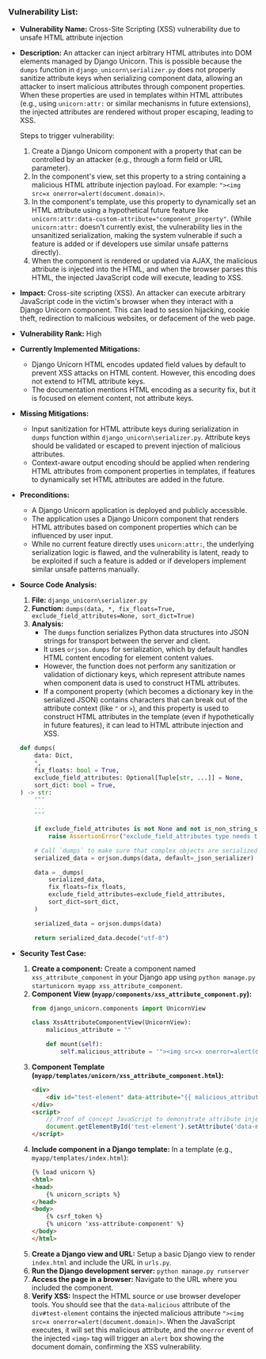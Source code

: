 ### Vulnerability List:

- **Vulnerability Name:** Cross-Site Scripting (XSS) vulnerability due to unsafe HTML attribute injection

- **Description:**
    An attacker can inject arbitrary HTML attributes into DOM elements managed by Django Unicorn. This is possible because the `dumps` function in `django_unicorn\serializer.py` does not properly sanitize attribute keys when serializing component data, allowing an attacker to insert malicious attributes through component properties. When these properties are used in templates within HTML attributes (e.g., using `unicorn:attr:` or similar mechanisms in future extensions), the injected attributes are rendered without proper escaping, leading to XSS.

    Steps to trigger vulnerability:
    1. Create a Django Unicorn component with a property that can be controlled by an attacker (e.g., through a form field or URL parameter).
    2. In the component's view, set this property to a string containing a malicious HTML attribute injection payload. For example: `"><img src=x onerror=alert(document.domain)>`.
    3. In the component's template, use this property to dynamically set an HTML attribute using a hypothetical future feature like `unicorn:attr:data-custom-attribute="component_property"`. (While `unicorn:attr:` doesn't currently exist, the vulnerability lies in the unsanitized serialization, making the system vulnerable if such a feature is added or if developers use similar unsafe patterns directly).
    4. When the component is rendered or updated via AJAX, the malicious attribute is injected into the HTML, and when the browser parses this HTML, the injected JavaScript code will execute, leading to XSS.

- **Impact:**
    Cross-site scripting (XSS). An attacker can execute arbitrary JavaScript code in the victim's browser when they interact with a Django Unicorn component. This can lead to session hijacking, cookie theft, redirection to malicious websites, or defacement of the web page.

- **Vulnerability Rank:** High

- **Currently Implemented Mitigations:**
    - Django Unicorn HTML encodes updated field values by default to prevent XSS attacks on HTML content. However, this encoding does not extend to HTML attribute keys.
    - The documentation mentions HTML encoding as a security fix, but it is focused on element content, not attribute keys.

- **Missing Mitigations:**
    - Input sanitization for HTML attribute keys during serialization in `dumps` function within `django_unicorn\serializer.py`. Attribute keys should be validated or escaped to prevent injection of malicious attributes.
    - Context-aware output encoding should be applied when rendering HTML attributes from component properties in templates, if features to dynamically set HTML attributes are added in the future.

- **Preconditions:**
    - A Django Unicorn application is deployed and publicly accessible.
    - The application uses a Django Unicorn component that renders HTML attributes based on component properties which can be influenced by user input.
    - While no current feature directly uses `unicorn:attr:`, the underlying serialization logic is flawed, and the vulnerability is latent, ready to be exploited if such a feature is added or if developers implement similar unsafe patterns manually.

- **Source Code Analysis:**
    1. **File:** `django_unicorn\serializer.py`
    2. **Function:** `dumps(data, *, fix_floats=True, exclude_field_attributes=None, sort_dict=True)`
    3. **Analysis:**
        - The `dumps` function serializes Python data structures into JSON strings for transport between the server and client.
        - It uses `orjson.dumps` for serialization, which by default handles HTML content encoding for element content values.
        - However, the function does not perform any sanitization or validation of dictionary keys, which represent attribute names when component data is used to construct HTML attributes.
        - If a component property (which becomes a dictionary key in the serialized JSON) contains characters that can break out of the attribute context (like `"` or `>`), and this property is used to construct HTML attributes in the template (even if hypothetically in future features), it can lead to HTML attribute injection and XSS.

    ```python
    def dumps(
        data: Dict,
        *,
        fix_floats: bool = True,
        exclude_field_attributes: Optional[Tuple[str, ...]] = None,
        sort_dict: bool = True,
    ) -> str:
        """
        ...
        """

        if exclude_field_attributes is not None and not is_non_string_sequence(exclude_field_attributes):
            raise AssertionError("exclude_field_attributes type needs to be a sequence")

        # Call `dumps` to make sure that complex objects are serialized correctly
        serialized_data = orjson.dumps(data, default=_json_serializer) # <--- Serialization happens here, no attribute key sanitization

        data = _dumps(
            serialized_data,
            fix_floats=fix_floats,
            exclude_field_attributes=exclude_field_attributes,
            sort_dict=sort_dict,
        )

        serialized_data = orjson.dumps(data)

        return serialized_data.decode("utf-8")
    ```

- **Security Test Case:**
    1. **Create a component:**
        Create a component named `xss_attribute_component` in your Django app using `python manage.py startunicorn myapp xss_attribute_component`.
    2. **Component View (`myapp/components/xss_attribute_component.py`):**
        ```python
        from django_unicorn.components import UnicornView

        class XssAttributeComponentView(UnicornView):
            malicious_attribute = ""

            def mount(self):
                self.malicious_attribute = '"><img src=x onerror=alert(document.domain)>' # Malicious payload
        ```
    3. **Component Template (`myapp/templates/unicorn/xss_attribute_component.html`):**
        ```html
        <div>
            <div id="test-element" data-attribute="{{ malicious_attribute }}">Test</div>
        </div>
        <script>
            // Proof of concept JavaScript to demonstrate attribute injection
            document.getElementById('test-element').setAttribute('data-malicious', document.getElementById('test-element').dataset.attribute);
        </script>
        ```
    4. **Include component in a Django template:**
        In a template (e.g., `myapp/templates/index.html`):
        ```html
        {% load unicorn %}
        <html>
        <head>
            {% unicorn_scripts %}
        </head>
        <body>
            {% csrf_token %}
            {% unicorn 'xss-attribute-component' %}
        </body>
        </html>
        ```
    5. **Create a Django view and URL:**
       Setup a basic Django view to render `index.html` and include the URL in `urls.py`.
    6. **Run the Django development server:** `python manage.py runserver`
    7. **Access the page in a browser:** Navigate to the URL where you included the component.
    8. **Verify XSS:** Inspect the HTML source or use browser developer tools. You should see that the `data-malicious` attribute of the `div#test-element` contains the injected malicious attribute `"><img src=x onerror=alert(document.domain)>`. When the JavaScript executes, it will set this malicious attribute, and the `onerror` event of the injected `<img>` tag will trigger an `alert` box showing the document domain, confirming the XSS vulnerability.
